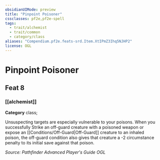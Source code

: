 ```yaml
---
obsidianUIMode: preview
title: "Pinpoint Poisoner"
cssclasses: pf2e,pf2e-spell
tags:
  - trait/alchemist
  - trait/common
  - category/class
aliases: "Compendium.pf2e.feats-srd.Item.XtIPmZ3Ihq5NJHP2"
license: OGL
---
```

# Pinpoint Poisoner
## Feat 8
### [[alchemist]]

**Category** class; 




Unsuspecting targets are especially vulnerable to your poisons. When you successfully Strike an off-guard creature with a poisoned weapon or expose an [[Conditions/Off-Guard|Off-Guard]] creature to an inhaled poison, the off-guard condition also gives that creature a -2 circumstance penalty to its initial save against that poison.

*Source: Pathfinder Advanced Player's Guide*
*OGL*